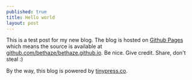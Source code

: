 ```yaml
---
published: true
title: Hello world
layout: post
---
```

This is a test post for my new blog. The blog is hosted on [Github Pages](http://pages.github.com/) which means the source is available at [github.com/bethaze/bethaze.github.io](http://github.com/bethaze/bethaze.github.io). Be nice. Give credit. Share, don't steal :)

By the way, this blog is powered by [tinypress.co](https://tinypress.co).